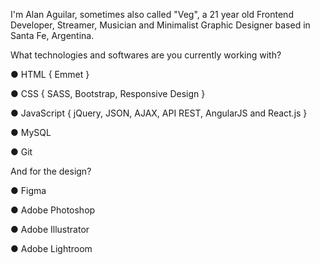 I'm Alan Aguilar, sometimes also called "Veg", a 21 year old Frontend Developer, Streamer, Musician and Minimalist Graphic Designer based in Santa Fe, Argentina.

What technologies and softwares are you currently working with?

● HTML { Emmet }

● CSS { SASS, Bootstrap, Responsive Design }

● JavaScript { jQuery, JSON, AJAX, API REST, AngularJS and React.js }

● MySQL

● Git


And for the design?

● Figma

● Adobe Photoshop

● Adobe Illustrator

● Adobe Lightroom
